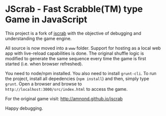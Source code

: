 JScrab - Fast Scrabble(TM) type Game in JavaScript
==================================================

This project is a fork of [jscrab](https://github.com/amnond/jscrab) with the objective of debugging and understanding the game engine.

All source is now moved into a `www` folder. Support for hosting as a local web app with live-reload capabilities is done. The original shuffle logic is modified to generate the same sequence every time the game is first started (i.e. when browser refreshed).

You need to node/npm installed. You also need to install `grunt-cli`. To run the project, install all depedencies (`npm install`) and then, simply type `grunt`. Open a browser and browse to `http://localhost:3000/src/index.html` to access the game.

For the original game visit: http://amnond.github.io/jscrab

Happy debugging.

